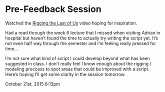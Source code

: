 <h1>Pre-Feedback Session</h1>
<p>Watched the <a href="https://www.youtube.com/watch?v=h0E0JjA9Oig">Rigging the Last of Us</a> video hoping for inspiration.</p>

<p>Had a read through the week 6 lecture that I missed when visiting Adrian in hospital but haven&rsquo;t found the time to actually try writing the script yet. It&rsquo;s not even half way through the semester and I&rsquo;m feeling really pressed for time&hellip;</p>

<p>I&rsquo;m not sure what kind of script I could develop beyond what has been suggested in class. I don&rsquo;t really feel I know enough about the rigging / modeling proccess to spot areas that could be improved with a script. Here&rsquo;s hoping I&rsquo;ll get some clarity in the session tomorrow.</p>

<div id="footer">
<span id="timestamp"> October 21st, 2015 8:13pm </span>
</div>